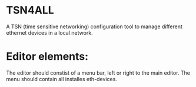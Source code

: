 # TSN4ALL
A TSN (time sensitive networking) configuration tool to manage different ethernet devices in a local network.

  # Editor elements:
  The editor should constist of a menu bar, left or right to the main editor. The menu should contain all installes eth-devices. 
